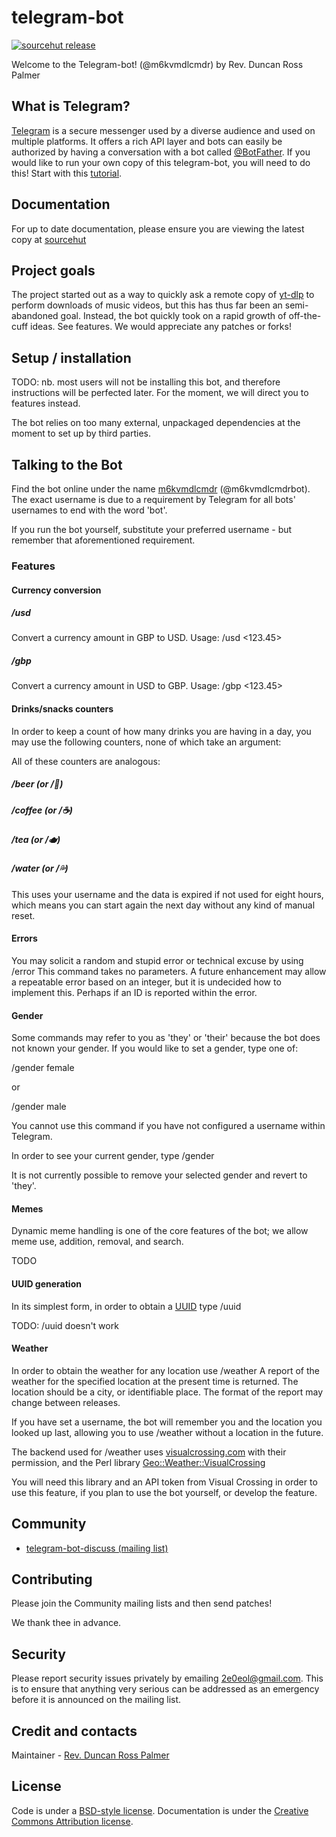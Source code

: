 # telegram-bot

[![sourcehut release](https://dev.w3.org/SVG/tools/svgweb/samples/svg-files/circles1.svg)](https://git.sr.ht/~m6kvm/telegram-bot)

Welcome to the Telegram-bot! (@m6kvmdlcmdr) by Rev. Duncan Ross Palmer

## What is Telegram?

[Telegram](https://telegram.org) is a secure messenger used by a diverse audience and used on multiple platforms.
It offers a rich API layer and bots can easily be authorized by having a conversation with a bot called [@BotFather](https://t.me/BotFather).
If you would like to run your own copy of this telegram-bot, you will need to do this!  Start with this [tutorial](https://core.telegram.org/bots/tutorial).

## Documentation

For up to date documentation, please ensure you are viewing the latest copy at [sourcehut](https://git.sr.ht/~m6kvm/telegram-bot/tree/f/docs/item/README.md)

## Project goals

The project started out as a way to quickly ask a remote copy of [yt-dlp](https://github.com/yt-dlp/yt-dlp) to perform downloads of music videos, but this has thus far been an semi-abandoned goal.  Instead, the bot quickly took on a rapid growth of off-the-cuff ideas. See features.  We would appreciate any patches or forks!

## Setup / installation

TODO: nb. most users will not be installing this bot, and therefore instructions will be perfected later.
For the moment, we will direct you to features instead.

The bot relies on too many external, unpackaged dependencies at the moment to set up by third parties.

## Talking to the Bot

Find the bot online under the name [m6kvmdlcmdr](https://t.me/m6kvmdlcmdrbot) (@m6kvmdlcmdrbot).
The exact username is due to a requirement by Telegram for all bots' usernames to end with the word 'bot'.

If you run the bot yourself, substitute your preferred username - but remember that aforementioned requirement.

### Features

#### Currency conversion

##### /usd

Convert a currency amount in GBP to USD.  Usage: /usd <123.45>

##### /gbp

Convert a currency amount in USD to GBP.  Usage: /gbp <123.45>

#### Drinks/snacks counters

In order to keep a count of how many drinks you are having in a day, you may use the following counters, none of which take an argument:

All of these counters are analogous:

##### /beer (or /🍺)

##### /coffee (or /☕️)

##### /tea (or /🫖)

##### /water (or /💦)

This uses your username and the data is expired if not used for eight hours, which means you can start again the next day without any kind of manual reset.

#### Errors

You may solicit a random and stupid error or technical excuse by using /error
This command takes no parameters.  A future enhancement may allow a repeatable error based on an integer,
but it is undecided how to implement this.  Perhaps if an ID is reported within the error.

#### Gender

Some commands may refer to you as 'they' or 'their' because the bot does not known your gender.  If you would like to set
a gender, type one of:

/gender female

or

/gender male

You cannot use this command if you have not configured a username within Telegram.

In order to see your current gender, type /gender

It is not currently possible to remove your selected gender and revert to 'they'.

#### Memes

Dynamic meme handling is one of the core features of the bot; we allow meme use, addition, removal, and search.

TODO

#### UUID generation

In its simplest form, in order to obtain a [UUID](https://en.wikipedia.org/wiki/Universally_unique_identifier) type /uuid

TODO: /uuid <uuid> doesn't work

#### Weather

In order to obtain the weather for any location use /weather <location>
A report of the weather for the specified location at the present time is returned.
The location should be a city, or identifiable place.  The format of the report may change between releases.

If you have set a username, the bot will remember you and the location you looked up last, allowing you to use /weather
without a location in the future.

The backend used for /weather uses [visualcrossing.com](https://www.visualcrossing.com) with their permission,
and the Perl library [Geo::Weather::VisualCrossing](https://git.sr.ht/~m6kvm/libgeo-weather-visualcrossing-perl)

You will need this library and an API token from Visual Crossing in order to use this feature, if you plan to use the bot yourself, or develop the feature.

## Community

- [telegram-bot-discuss (mailing list)](https://lists.sr.ht/~m6kvm/telegram-bot-discuss)

## Contributing

Please join the Community mailing lists and then send patches!

We thank thee in advance.

## Security

Please report security issues privately by emailing [2e0eol@gmail.com](mailto:2e0eol@gmail.com).  This is to ensure that anything very serious can be addressed as an emergency before it is announced on the mailing list.

## Credit and contacts

Maintainer - [Rev. Duncan Ross Palmer](mailto:2e0eol@gmail.com)

## License

Code is under a [BSD-style license](COPYING).
Documentation is under the [Creative Commons Attribution license](https://creativecommons.org/licenses/by/4.0/).
